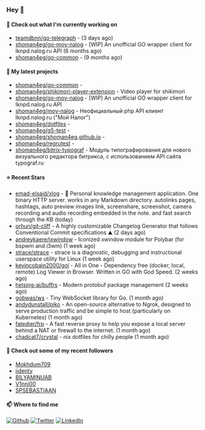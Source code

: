 ### Hey 👋

#### 👷 Check out what I'm currently working on

- [teamdbnn/go-telegraph](https://github.com/teamdbnn/go-telegraph) -  (3 days ago)
- [shoman4eg/go-moy-nalog](https://github.com/shoman4eg/go-moy-nalog) - [WIP] An unofficial GO wrapper client for lknpd.nalog.ru API  (6 months ago)
- [shoman4eg/go-common](https://github.com/shoman4eg/go-common) -  (9 months ago)

#### 🌱 My latest projects

- [shoman4eg/go-common](https://github.com/shoman4eg/go-common) - 
- [shoman4eg/shikimori-player-extension](https://github.com/shoman4eg/shikimori-player-extension) - Video player for shikimori
- [shoman4eg/go-moy-nalog](https://github.com/shoman4eg/go-moy-nalog) - [WIP] An unofficial GO wrapper client for lknpd.nalog.ru API 
- [shoman4eg/moy-nalog](https://github.com/shoman4eg/moy-nalog) - Неофициальный php API клиент lknpd.nalog.ru (&#34;Мой Налог&#34;) 
- [shoman4eg/dotfiles](https://github.com/shoman4eg/dotfiles) - 
- [shoman4eg/g5-test](https://github.com/shoman4eg/g5-test) - 
- [shoman4eg/shoman4eg.github.io](https://github.com/shoman4eg/shoman4eg.github.io) - 
- [shoman4eg/regrutest](https://github.com/shoman4eg/regrutest) - 
- [shoman4eg/bitrix-typograf](https://github.com/shoman4eg/bitrix-typograf) - Модуль типографирования для нового визуального редактора битрикса, с использованием API сайта typograf.ru

#### ⭐ Recent Stars

- [emad-elsaid/xlog](https://github.com/emad-elsaid/xlog) - 📼 Personal knowledge management application. One binary HTTP server. works in any Markdown directory. autolinks pages, hashtags, auto preview images link, screenshare, screenshot, camera recording and audio recording embedded in the note. and fast search through the KB (today)
- [orhun/git-cliff](https://github.com/orhun/git-cliff) - A highly customizable Changelog Generator that follows Conventional Commit specifications ⛰️  (2 days ago)
- [andreykaere/ixwindow](https://github.com/andreykaere/ixwindow) - Iconized xwindow module for Polybar (for bspwm and i3wm) (1 week ago)
- [strace/strace](https://github.com/strace/strace) - strace is a diagnostic, debugging and instructional userspace utility for Linux (1 week ago)
- [kevincobain2000/gol](https://github.com/kevincobain2000/gol) - All in One - Dependency free (docker, local, remote) Log Viewer in Browser. Written in GO with God Speed. (2 weeks ago)
- [helsing-ai/buffrs](https://github.com/helsing-ai/buffrs) - Modern protobuf package management (2 weeks ago)
- [gobwas/ws](https://github.com/gobwas/ws) - Tiny WebSocket library for Go. (1 month ago)
- [andydunstall/piko](https://github.com/andydunstall/piko) - An open-source alternative to Ngrok, designed to serve production traffic and be simple to host (particularly on Kubernetes) (1 month ago)
- [fatedier/frp](https://github.com/fatedier/frp) - A fast reverse proxy to help you expose a local server behind a NAT or firewall to the internet. (1 month ago)
- [chadcat7/crystal](https://github.com/chadcat7/crystal) - nix dotfiles for chilly people (1 month ago)

#### 👯 Check out some of my recent followers

- [Mokhdum709](https://github.com/Mokhdum709)
- [iidenty](https://github.com/iidenty)
- [BILYAMINUAB](https://github.com/BILYAMINUAB)
- [V1nni00](https://github.com/V1nni00)
- [SPSEBASTIAAN](https://github.com/SPSEBASTIAAN)


#### 📫 Where to find me
<p>
<a href="https://github.com/shoman4eg" target="_blank"><img alt="Github" src="https://img.shields.io/badge/GitHub-%2312100E.svg?&style=for-the-badge&logo=Github&logoColor=white" /></a>
<a href="https://twitter.com/shoman4eg" target="_blank"><img alt="Twitter" src="https://img.shields.io/badge/twitter-%231DA1F2.svg?&style=for-the-badge&logo=twitter&logoColor=white" /></a>
<a href="https://www.linkedin.com/in/artemdubinin/" target="_blank"><img alt="LinkedIn" src="https://img.shields.io/badge/linkedin-%230077B5.svg?&style=for-the-badge&logo=linkedin&logoColor=white" /></a>
</p>
